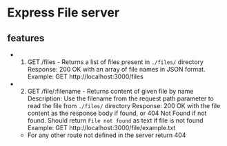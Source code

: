# Express File server
 
 ## features


- 1. GET /files - Returns a list of files present in `./files/` directory
     Response: 200 OK with an array of file names in JSON format.
     Example: GET http://localhost:3000/files
- 2. GET /file/:filename - Returns content of given file by name
     Description: Use the filename from the request path parameter to read the file from `./files/` directory
     Response: 200 OK with the file content as the response body if found, or 404 Not Found if not found. Should return `File not found` as text if file is not found
     Example: GET http://localhost:3000/file/example.txt
    - For any other route not defined in the server return 404